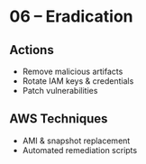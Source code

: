 # 06 – Eradication

## Actions
- Remove malicious artifacts
- Rotate IAM keys & credentials
- Patch vulnerabilities

## AWS Techniques
- AMI & snapshot replacement
- Automated remediation scripts
